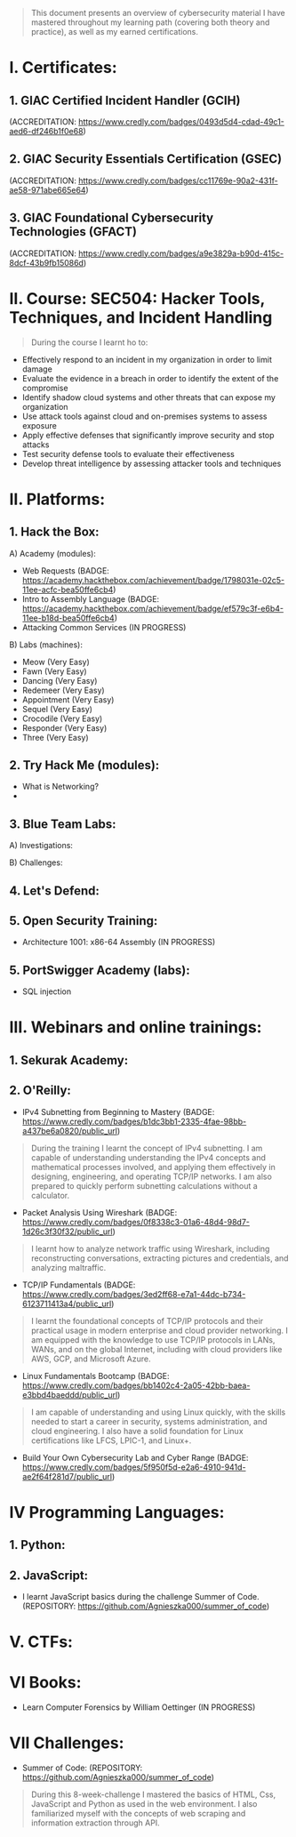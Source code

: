 > This document presents an overview of cybersecurity material I have mastered throughout my learning path (covering both theory and practice), as well as my earned certifications.

# I. Certificates:

## 1. GIAC Certified Incident Handler (GCIH) 

(ACCREDITATION: https://www.credly.com/badges/0493d5d4-cdad-49c1-aed6-df246b1f0e68)

## 2. GIAC Security Essentials Certification (GSEC)
   (ACCREDITATION: https://www.credly.com/badges/cc11769e-90a2-431f-ae58-971abe665e64)

## 3. GIAC Foundational Cybersecurity Technologies (GFACT)
   (ACCREDITATION: https://www.credly.com/badges/a9e3829a-b90d-415c-8dcf-43b9fb15086d)

# II. Course: SEC504: Hacker Tools, Techniques, and Incident Handling
   > During the course I learnt ho to:
   - Effectively respond to an incident in my organization in order to limit damage
   - Evaluate the evidence in a breach in order to identify the extent of the compromise
   - Identify shadow cloud systems and other threats that can expose my organization
   - Use attack tools against cloud and on-premises systems to assess exposure
   - Apply effective defenses that significantly improve security and stop attacks
   - Test security defense tools to evaluate their effectiveness
   - Develop threat intelligence by assessing attacker tools and techniques

# II. Platforms:

## 1. Hack the Box: 
A) Academy (modules):
- Web Requests (BADGE: https://academy.hackthebox.com/achievement/badge/1798031e-02c5-11ee-acfc-bea50ffe6cb4)
- Intro to Assembly Language (BADGE: https://academy.hackthebox.com/achievement/badge/ef579c3f-e6b4-11ee-b18d-bea50ffe6cb4)
- Attacking Common Services (IN PROGRESS)

B) Labs (machines):
- Meow (Very Easy)
- Fawn (Very Easy)
- Dancing (Very Easy)
- Redemeer (Very Easy)
- Appointment (Very Easy)
- Sequel (Very Easy)
- Crocodile (Very Easy)
- Responder (Very Easy)
- Three (Very Easy)

## 2. Try Hack Me (modules):
- What is Networking?
- 

## 3. Blue Team Labs: 
A) Investigations:

B) Challenges:

## 4. Let's Defend:

## 5. Open Security Training:
- Architecture 1001: x86-64 Assembly (IN PROGRESS)


## 5. PortSwigger Academy (labs):
- SQL injection


# III. Webinars and online trainings:
## 1. Sekurak Academy:


## 2. O'Reilly:
- IPv4 Subnetting from Beginning to Mastery (BADGE: https://www.credly.com/badges/b1dc3bb1-2335-4fae-98bb-a437be6a0820/public_url)
> During the training I learnt the concept of IPv4 subnetting. I am capable of understanding  understanding the IPv4 concepts and mathematical processes involved,
and applying them effectively in designing, engineering, and operating TCP/IP networks. I am also prepared to quickly perform subnetting calculations without a calculator.

- Packet Analysis Using Wireshark (BADGE: https://www.credly.com/badges/0f8338c3-01a6-48d4-98d7-1d26c3f30f32/public_url)
> I learnt how to analyze network traffic using Wireshark, including reconstructing conversations, extracting pictures and credentials, and analyzing maltraffic.

- TCP/IP Fundamentals (BADGE: https://www.credly.com/badges/3ed2ff68-e7a1-44dc-b734-6123711413a4/public_url)
> I learnt the foundational concepts of TCP/IP protocols and their practical usage in modern enterprise and cloud provider networking. 
I am equipped with the knowledge to use TCP/IP protocols in LANs, WANs, and on the global Internet, including with cloud providers like AWS, GCP, and Microsoft Azure.

- Linux Fundamentals Bootcamp (BADGE: https://www.credly.com/badges/bb1402c4-2a05-42bb-baea-e3bbd4baeddd/public_url)
> I am capable of understanding and using Linux quickly, with the skills needed to start a career in security, systems administration, and cloud engineering. 
I also have a solid foundation for Linux certifications like LFCS, LPIC-1, and Linux+.

- Build Your Own Cybersecurity Lab and Cyber Range (BADGE: https://www.credly.com/badges/5f950f5d-e2a6-4910-941d-ae2f64f281d7/public_url)


# IV Programming Languages:
## 1. Python:

## 2. JavaScript:
- I learnt JavaScript basics during the challenge Summer of Code. (REPOSITORY: https://github.com/Agnieszka000/summer_of_code)

# V. CTFs:

# VI Books:
- Learn Computer Forensics by William Oettinger (IN PROGRESS)

# VII Challenges:
- Summer of Code: (REPOSITORY: https://github.com/Agnieszka000/summer_of_code)
> During this 8-week-challenge I mastered the basics of HTML, Css, JavaScript and Python as used in the web environment.
I also familiarized myself with the concepts of web scraping and information extraction through API.

